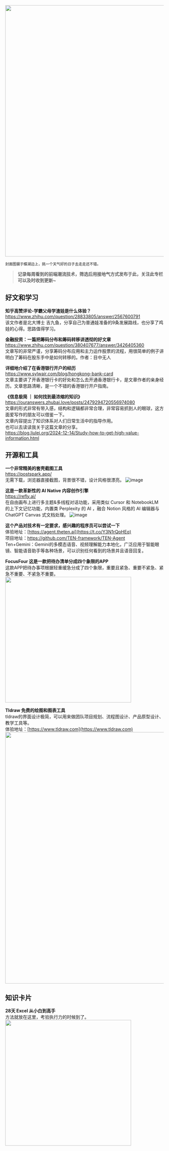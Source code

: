<img src="https://weekly-liulei.oss-cn-beijing.aliyuncs.com/IMG_6532.jpeg" width="800" />  


<small>封面图摄于蝶湖边上，挑一个天气好的日子去走走还不错。</small>  

> **记录每周看到的前端潮流技术，筛选后用接地气方式发布于此，关注此专栏可以及时收到更新~**  

## 好文和学习

**知乎高赞评论-学霸父母学渣娃是什么体验？**  
<https://www.zhihu.com/question/28833805/answer/2567600791>  
该文作者是北大博士 吉九鱼，分享自己为普通娃准备的9条发展路线，也分享了鸡娃的心得。思路值得学习。  

**金融投资：一篇把筹码分布和筹码转移讲透彻的好文章**  
<https://www.zhihu.com/question/380407677/answer/3426405360>  
文章写的非常严谨，分享筹码分布应用和主力运作股票的流程，用很简单的例子讲明白了筹码在股东手中是如何转移的。作者：目中无人

**详细地介绍了在香港银行开户的经历**  
<https://www.sylwair.com/blog/hongkong-bank-card>  
文章主要讲了开香港银行卡的好处和怎么去开通香港银行卡，是文章作者的亲身经历。文章思路清晰，是一个不错的香港银行开户指南。  

**《信息极简 ｜ 如何找到最浓缩的知识》**  
<https://ouranswers.zhubai.love/posts/2479294720556974080>  
文章的形式非常有带入感，结构和逻辑都非常合理，非常容易抓到人的眼球，这方面爱写作的朋友可以借鉴一下。  
文章内容提出了知识体系对人们日常生活中的指导作用。  
也可以去读读我关于这篇文章的分享。  
<https://blog.liulei.org/2024-12-14/Study-how-to-get-high-value-information.html>



## 开源和工具

**一个非常精美的套壳截图工具**  
<https://postspark.app/>  
无需下载，浏览器直接截图，背景很不错，设计风格很漂亮。
![image](https://img.netok.xyz/1734498734351.png)

**这是一款革新性的 AI Native 内容创作引擎**  
<https://refly.ai/>  
在自由画布上进行多主题&多线程对话功能，采用类似 Cursor 和 NotebookLM 的上下文记忆功能，内置类 Perplexity 的 AI ，融合 Notion 风格的 AI 编辑器与 ChatGPT Canvas 式文档处理。
![image](https://img.netok.xyz/1734499114953.png)

**这个产品对技术有一定要求，感兴趣的程序员可以尝试一下**  
体验地址：[https://agent.theten.ai](https://t.co/Y3N1rQpHEq)  
项目地址：<https://github.com/TEN-framework/TEN-Agent>  
Ten+Gemini：Gemini的多模态语音、视频理解能力本地化，广泛应用于智能眼镜、智能语音助手等各种场景，可以识别任何看到的场景并且语音回复。  

**FocusFour 这是一款把待办清单分成四个象限的APP**  
这款APP把待办事项根据轻重缓急分成了四个象限，重要且紧急、重要不紧急、紧急不重要、不紧急不重要。  
<img src="https://img.netok.xyz/1734570794080.png" width="400">  

**Tldraw 免费的绘图和图表工具**  
tldraw的界面设计极简，可以用来做团队项目规划、流程图设计、产品原型设计、教学工具等。  
体验地址：[https://www.tldraw.com](https://www.tldraw.com)    
<img src="https://img.netok.xyz/1734678180815.png" width="800">    



## 知识卡片

**28天 Excel 从小白到高手**    
方法就放在这里，考验执行力的时候到了。  
<img src="https://img.netok.xyz/1734499635503.jpeg" width="400">
